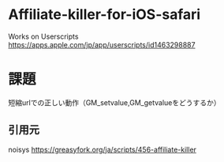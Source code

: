 # Affiliate-killer-for-iOS-safari
Works on Userscripts
https://apps.apple.com/jp/app/userscripts/id1463298887
# 課題
短縮urlでの正しい動作（GM_setvalue,GM_getvalueをどうするか）

## 引用元
noisys https://greasyfork.org/ja/scripts/456-affiliate-killer
